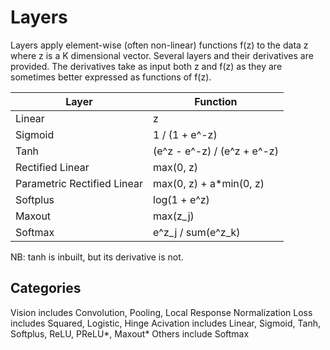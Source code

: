 Layers
======

Layers apply element-wise (often non-linear) functions f(z) to the data z where z is a K dimensional vector.
Several layers and their derivatives are provided.
The derivatives take as input both z and f(z) as they are sometimes better expressed as functions of f(z).

| Layer                       | Function                    |
| --------------------------- | --------------------------- |
| Linear                      | z                           |
| Sigmoid                     | 1 / (1 + e^-z)              |
| Tanh                        | (e^z - e^-z) / (e^z + e^-z) |
| Rectified Linear            | max(0, z)                   |
| Parametric Rectified Linear | max(0, z) + a\*min(0, z)    | TODO
| Softplus                    | log(1 + e^z)                |
| Maxout                      | max(z_j)                    | TODO
| Softmax                     | e^z_j / sum(e^z_k)          |

NB: tanh is inbuilt, but its derivative is not.

Categories
----------
Vision includes Convolution, Pooling, Local Response Normalization
Loss includes Squared, Logistic, Hinge
Acivation includes Linear, Sigmoid, Tanh, Softplus, ReLU, PReLU*, Maxout*
Others include Softmax
